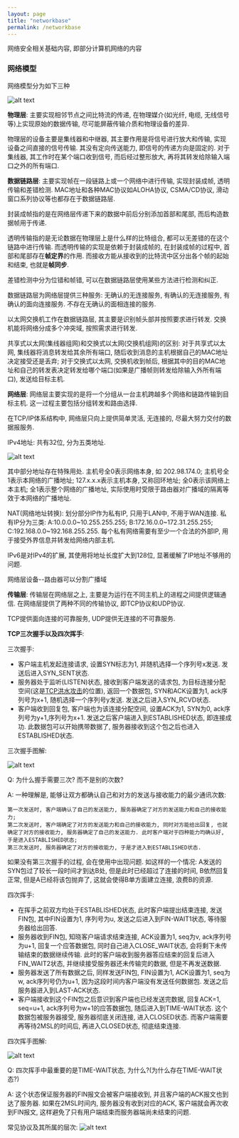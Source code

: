 ```yaml
---
layout: page
title: "networkbase"
permalink: /networkbase
---
```


网络安全相关基础内容, 即部分计算机网络的内容
### 网络模型
网络模型分为如下三种

![alt text](docs/images/netlayers.png)

**物理层**: 主要实现相邻节点之间比特流的传递,  在物理媒介(如光纤, 电缆, 无线信号等)上实现原始的数据传输, 尽可能屏蔽传输介质和物理设备的差异.

物理层的设备主要是集线器和中继器, 其主要作用是将信号进行放大和传输, 实现设备之间直接的信号传输. 其没有定向传送能力, 即信号的传递方向是固定的. 对于集线器, 其工作时在某个端口收到信号, 而后经过整形放大, 再将其转发给除输入端口之外的所有端口.

**数据链路层**: 主要实现帧在一段链路上或一个网络中进行传输, 实现封装成帧, 透明传输和差错检测. MAC地址和各种MAC协议如ALOHA协议, CSMA/CD协议, 滑动窗口系列协议等也都存在于数据链路层.

封装成帧指的是在网络层传递下来的数据中前后分别添加首部和尾部, 而后构造数据帧用于传递.

透明传输指的是无论数据在物理层上是什么样的比特组合, 都可以无差错的在这个链路中进行传输. 而透明传输的实现是依赖于封装成帧的, 在封装成帧的过程中, 首部和尾部存在**帧定界**的作用. 而接收方能从接收到的比特流中区分出各个帧的起始和结束, 也就是**帧同步**. 

差错检测中分为位错和帧错, 可以在数据链路层使用某些方法进行检测和纠正.

数据链路层为网络层提供三种服务: 无确认的无连接服务, 有确认的无连接服务, 有确认的面向连接服务. 不存在无确认的面相连接的服务.

以太网交换机工作在数据链路层, 其主要是识别帧头部并按照要求进行转发. 交换机能将网络分成多个冲突域, 按照需求进行转发. 

共享式以太网(集线器组网)和交换式以太网(交换机组网)的区别: 对于共享式以太网, 集线器将消息转发给其余所有端口, 随后收到消息的主机根据自己的MAC地址决定接受还是丢弃; 对于交换式以太网, 交换机收到帧后, 根据其中的目的MAC地址和自己的转发表决定转发给哪个端口(如果是广播帧则转发给除输入外所有端口), 发送给目标主机.

**网络层**: 网络层主要实现的是将一个分组从一台主机跨越多个网络和链路传输到目标主机. 这一过程主要包括分组转发和路由选择. 

在TCP/IP体系结构中, 网络层只向上提供简单灵活, 无连接的, 尽最大努力交付的数据报服务. 

IPv4地址: 共有32位, 分为五类地址. 

![alt text](images/IPv4addr.png)

其中部分地址存在特殊用处. 主机号全0表示网络本身, 如 202.98.174.0; 主机号全1表示本网络的广播地址; 127.x.x.x表示主机本身, 又称回环地址; 全0表示该网络上本主机; 全1表示整个网络的广播地址, 实际使用时受限于路由器对广播域的隔离等效于本网络的广播地址.

NAT(网络地址转换): 划分部分IP作为私有IP, 只用于LAN中, 不用于WAN连接. 私有IP分为三类: A:10.0.0.0~10.255.255.255; B:172.16.0.0~172.31.255.255; C:192.168.0.0~192.168.255.255. 每个私有网络需要有至少一个合法的外部IP, 用于接受外界信息并转发给网络内部主机.

IPv6是对IPv4的扩展, 其使用将地址长度扩大到128位, 显著缓解了IP地址不够用的问题.

网络层设备--路由器可以分割广播域

**传输层**: 传输层在网络层之上, 主要是为运行在不同主机上的进程之间提供逻辑通信. 在网络层提供了两种不同的传输协议, 即TCP协议和UDP协议.

TCP提供面向连接的可靠服务, UDP提供无连接的不可靠服务.

**TCP三次握手以及四次挥手**:

三次握手:
* 客户端主机发起连接请求, 设置SYN标志为1, 并随机选择一个序列号x发送. 发送后进入SYN_SENT状态.
* 服务器处于监听(LISTEN)状态, 接收到客户端发送的请求包, 为目标连接分配空间(这是[TCP洪水攻击](./networkattack.md/#tcp洪水攻击)的位置), 返回一个数据包, SYN和ACK设置为1, ack序列号为x+1, 随机选择一个序列号y发送. 发送之后进入SYN_RCVD状态.
* 客户端收到回复包, 客户端也为该连接分配空间, 设置ACK为1, SYN为0, ack序列号为y+1,序列号为x+1. 发送之后客户端进入到ESTABLISHED状态, 即连接成功. 此数据包可以开始携带数据了, 服务器接收到这个包之后也进入ESTABLISHED状态.

三次握手图解:

![alt text](images/handshake.png)

Q: 为什么握手需要三次? 而不是别的次数?

A: 一种理解是, 能够让双方都确认自己和对方的发送与接收能力的最少通讯次数:

    第一次发送时, 客户端确认了自己的发送能力, 服务器确定了对方的发送能力和自己的接收能力; 
    第二次发送时, 客户端确定了对方的发送能力和自己的接收能力, 同时对方能给出回复, 也就确定了对方的接收能力, 服务器确定了自己的发送能力. 此时客户端对于四种能力均确认好, 于是进入ESTABLISHED状态;
    第三次发送时, 服务器确定了对方的接收能力, 于是才进入到ESTABLISHED状态.

如果没有第三次握手的过程, 会在使用中出现问题. 如这样的一个情况: A发送的SYN包过了较长一段时间才到达B处, 但是此时已经超过了连接的时间, B依然回复正常, 但是A已经将该包抛弃了, 这就会使得B单方面建立连接, 浪费B的资源.

四次挥手:
* 在挥手之前双方均处于ESTABLISHED状态, 此时客户端提出结束连接, 发送FIN包, 其中FIN设置为1, 序列号为u, 发送之后进入到FIN-WAIT1状态, 等待服务器给出回答.
* 服务器收到FIN包, 知晓客户端请求结束连接, ACK设置为1, seq为v, ack序列号为u+1, 回复一个应答数据包, 同时自己进入CLOSE_WAIT状态, 会将剩下未传输结束的数据继续传输. 此时的客户端收到服务器答应结束的回复后进入FIN_WAIT2状态, 并继续接受服务器还未传输完的数据, 但是不再发送数据.
* 服务器发送了所有数据之后, 同样发送FIN包, FIN设置为1, ACK设置为1, seq为w, ack序列号仍为u+1, 因为这段时间内客户端没有发送任何数据包. 发送之后服务器进入到LAST-ACK状态.
* 客户端接收到这个FIN包之后意识到客户端也已经发送完数据, 回复ACK=1, seq=u+1, ack序列号为w+1的应答数据包, 随后进入到TIME-WAIT状态. 这个数据包被服务器接受, 服务器彻底关闭连接, 进入CLOSED状态. 而客户端需要再等待2MSL的时间后, 再进入CLOSED状态, 彻底结束连接.

四次挥手图解:

![alt text](images/handwave.png)

Q: 四次挥手中最重要的是TIME-WAIT状态, 为什么?(为什么存在TIME-WAIT状态?)

A: 这个状态保证服务器的FIN报文会被客户端接收到, 并且客户端的ACK报文也到达了服务器. 如果在2MSL时间内, 服务器没有收到对应的ACK, 客户端就会再次收到FIN报文, 这样避免了只有用户端结束而服务器端尚未结束的问题.

常见协议及其所属的层次:
![alt text](images/Protocols.png)